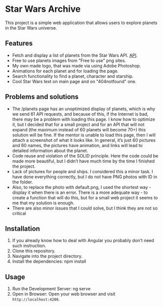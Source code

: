 # Star Wars Archive

This project is a simple web application that allows users to explore planets in the Star Wars universe.

## Features

- Fetch and display a list of planets from the Star Wars API. [API](https://swapi.dev/).
- Free to use planets images from "Free to use" png sites.
- My own made logo, that was made via using Adobe Photoshop.
- Animations for each planet and for loading the page.
- Search functionality to find a planet, character and starship.
- Cool Star Wars text on main page and on "404notfound" one.

## Problems and solutions

- The /planets page has an unoptimized display of planets, which is why we send 61 API requests, and because of this, if the Internet is bad, there may be a problem with loading this page. I know how to optimize it, but I decided that for a small project and for an API that will not expand (the maximum instead of 60 planets will become 70+) this solution will be fine. If the mentor is unable to load this page, then I will attach a screenshot of what it looks like. In general, it’s just 60 pictures and 60 names, the pictures have animation, and links will lead to detailed information about the planet.
- Code reuse and violation of the SOLID principle. Here the code could be made more beautiful, but I didn’t have much time by the time I finished the project.
- Lack of pictures for people and ships. I considered this a minor task. I have done everything correctly, but I do not have PNG photos with ID in the folder.
- Also, to replace the photo with default.png, I used the shortest way - display it when there is an error. There is a more adequate way - to create a function that will do this, but for a small web project it seems to me that my solution is enough.
- There are also minor issues that I could solve, but I think they are not so critical

## Installation
1. If you already know how to deal with Angular you probably don't need such instruction.
2. Clone this repository.
3. Navigate into the project directory.
4. Install the dependencies:
npm install


## Usage
1. Run the Development Server:
ng serve
2. Open in Browser:
Open your web browser and visit `http://localhost:4200`.

